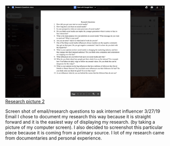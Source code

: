 ![Research picture 1](research1.jpg)
[Research picture 2](research2.jpg)

Screen shot of email/research questions to ask internet influencer
3/27/19
Email
I chose to document my research this way because it is straight forward and it is the easiest way of displaying my research. (by taking a picture of my computer screen). I also decided to screenshot this particular piece because it is coming from a primary source. I lot of my research came from documentaries and personal experience. 
